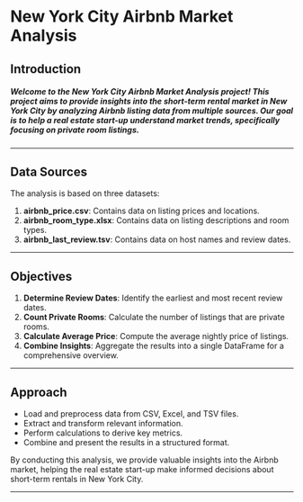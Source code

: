 # New York City Airbnb Market Analysis

## Introduction

##### Welcome to the New York City Airbnb Market Analysis project! This project aims to provide insights into the short-term rental market in New York City by analyzing Airbnb listing data from multiple sources. Our goal is to help a real estate start-up understand market trends, specifically focusing on private room listings.

---

## Data Sources

The analysis is based on three datasets:

1. **airbnb_price.csv**: Contains data on listing prices and locations.
2. **airbnb_room_type.xlsx**: Contains data on listing descriptions and room types.
3. **airbnb_last_review.tsv**: Contains data on host names and review dates.

---

## Objectives

1. **Determine Review Dates**: Identify the earliest and most recent review dates.
2. **Count Private Rooms**: Calculate the number of listings that are private rooms.
3. **Calculate Average Price**: Compute the average nightly price of listings.
4. **Combine Insights**: Aggregate the results into a single DataFrame for a comprehensive overview.

---

## Approach

-   Load and preprocess data from CSV, Excel, and TSV files.
-   Extract and transform relevant information.
-   Perform calculations to derive key metrics.
-   Combine and present the results in a structured format.

By conducting this analysis, we provide valuable insights into the Airbnb market, helping the real estate start-up make informed decisions about short-term rentals in New York City.

---
